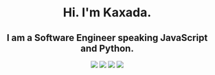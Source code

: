 <h1 align="center">
  Hi. I'm Kaxada.
</h1>
<h2 align="center">
  I am a Software Engineer speaking JavaScript and Python. 
</h2>

<p  align="center"> 
  <a href= "https://kaxada.medium.com"><img src="https://img.icons8.com/fluent-systems-filled/24/000000/domain.png"/></a> 
  <a href= "https://www.linkedin.com/in/kaxada"><img src="https://img.icons8.com/android/24/000000/linkedin.png"/></a>
  <a href= "https://gitlab.com/kaxada"><img src="https://img.icons8.com/fluent-systems-filled/24/000000/dribbble.png"/></a> 
  <a href= "https://twitter.com/EKaxada"><img src="https://img.icons8.com/android/24/000000/twitter.png"/></a>
</p>
